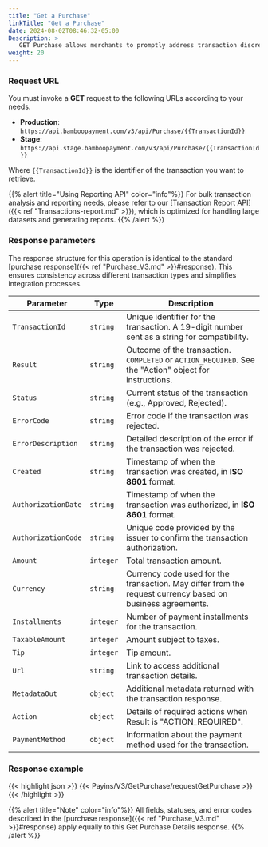 ```yaml
---
title: "Get a Purchase"
linkTitle: "Get a Purchase"
date: 2024-08-02T08:46:32-05:00
Description: >
   GET Purchase allows merchants to promptly address transaction discrepancies and retrieve the details of a specific purchase transaction.
weight: 20
---
```


### Request URL
You must invoke a **GET** request to the following URLs according to your needs.

* **Production**: `https://api.bamboopayment.com/v3/api/Purchase/{{TransactionId}}`
* **Stage**: `https://api.stage.bamboopayment.com/v3/api/Purchase/{{TransactionId}}`

Where `{{TransactionId}}` is the identifier of the transaction you want to retrieve.

{{% alert title="Using Reporting API" color="info"%}}
For bulk transaction analysis and reporting needs, please refer to our [Transaction Report API]({{< ref "Transactions-report.md" >}}), which is optimized for handling large datasets and generating reports.
{{% /alert %}}

### Response parameters
The response structure for this operation is identical to the standard [purchase response]({{< ref "Purchase_V3.md" >}}#response). This ensures consistency across different transaction types and simplifies integration processes.

| Parameter | Type | Description |
|---|---|---|
| `TransactionId` | `string` | Unique identifier for the transaction. A 19-digit number sent as a string for compatibility. |
| `Result` | `string` | Outcome of the transaction. `COMPLETED` or `ACTION_REQUIRED`. See the "Action" object for instructions. |
| `Status` | `string` | Current status of the transaction (e.g., Approved, Rejected). |
| `ErrorCode` | `string` | Error code if the transaction was rejected. |
| `ErrorDescription` | `string` | Detailed description of the error if the transaction was rejected. |
| `Created` | `string` | Timestamp of when the transaction was created, in **ISO 8601** format. |
| `AuthorizationDate` | `string` | Timestamp of when the transaction was authorized, in **ISO 8601** format. |
| `AuthorizationCode` | `string` | Unique code provided by the issuer to confirm the transaction authorization. |
| `Amount` | `integer` | Total transaction amount. |
| `Currency` | `string` | Currency code used for the transaction. May differ from the request currency based on business agreements. |
| `Installments` | `integer` | Number of payment installments for the transaction. |
| `TaxableAmount` | `integer` | Amount subject to taxes. |
| `Tip` | `integer` | Tip amount. |
| `Url` | `string` | Link to access additional transaction details. |
| `MetadataOut` | `object` | Additional metadata returned with the transaction response. |
| `Action` | `object` | Details of required actions when Result is "ACTION_REQUIRED". |
| `PaymentMethod` | `object` | Information about the payment method used for the transaction. |

### Response example

{{< highlight json >}}
{{< Payins/V3/GetPurchase/requestGetPurchase >}}
{{< /highlight >}} 


{{% alert title="Note" color="info"%}}
All fields, statuses, and error codes described in the [purchase response]({{< ref "Purchase_V3.md" >}}#response) apply equally to this Get Purchase Details response.
{{% /alert %}}